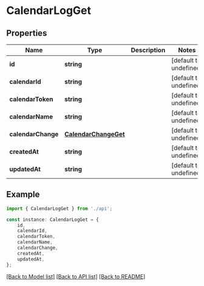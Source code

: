 # CalendarLogGet


## Properties

Name | Type | Description | Notes
------------ | ------------- | ------------- | -------------
**id** | **string** |  | [default to undefined]
**calendarId** | **string** |  | [default to undefined]
**calendarToken** | **string** |  | [default to undefined]
**calendarName** | **string** |  | [default to undefined]
**calendarChange** | [**CalendarChangeGet**](CalendarChangeGet.md) |  | [default to undefined]
**createdAt** | **string** |  | [default to undefined]
**updatedAt** | **string** |  | [default to undefined]

## Example

```typescript
import { CalendarLogGet } from './api';

const instance: CalendarLogGet = {
    id,
    calendarId,
    calendarToken,
    calendarName,
    calendarChange,
    createdAt,
    updatedAt,
};
```

[[Back to Model list]](../README.md#documentation-for-models) [[Back to API list]](../README.md#documentation-for-api-endpoints) [[Back to README]](../README.md)
